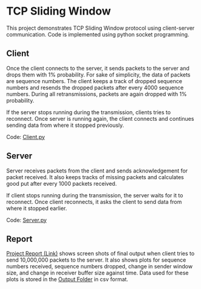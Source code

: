 # TCP Sliding Window

This project demonstrates TCP Sliding Window protocol using client-server communication. Code is implemented using python socket programming.


## Client

Once the client connects to the server, it sends packets to the server and drops them with 1% probability. For sake of simplicity, the data of packets are sequence numbers. The client keeps a track of dropped sequence numbers and resends the dropped packets after every 4000 sequence numbers. During all retransmissions, packets are again dropped with 1% probability.

If the server stops running during the transmission, clients tries to reconnect. Once server is running again, the client connects and continues sending data from where it stopped previously.

Code: [Client.py](/client.py)


## Server

Server receives packets from the client and sends acknowledgement for packet received. It also keeps tracks of missing packets and calculates good put after every 1000 packets received.

If client stops running during the transmission, the server waits for it to reconnect. Once client reconnects, it asks the client to send data from where it stopped earlier.

Code: [Server.py](/server.py)


## Report

 [Project Report (Link)](/CCS%20Project%20Report.pdf) shows screen shots of final output when client tries to send 10,000,000 packets to the server. It also shows plots for sequence numbers received, sequence numbers dropped, change in sender window size, and change in receiver buffer size against time. Data used for these plots is stored in the [Output Folder](/Output%20csv) in csv format.
 
 
